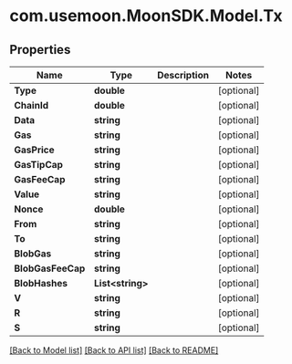 # com.usemoon.MoonSDK.Model.Tx

## Properties

| Name              | Type              | Description | Notes       |
| ----------------- | ----------------- | ----------- | ----------- |
| **Type**          | **double**        |             | \[optional] |
| **ChainId**       | **double**        |             | \[optional] |
| **Data**          | **string**        |             | \[optional] |
| **Gas**           | **string**        |             | \[optional] |
| **GasPrice**      | **string**        |             | \[optional] |
| **GasTipCap**     | **string**        |             | \[optional] |
| **GasFeeCap**     | **string**        |             | \[optional] |
| **Value**         | **string**        |             | \[optional] |
| **Nonce**         | **double**        |             | \[optional] |
| **From**          | **string**        |             | \[optional] |
| **To**            | **string**        |             | \[optional] |
| **BlobGas**       | **string**        |             | \[optional] |
| **BlobGasFeeCap** | **string**        |             | \[optional] |
| **BlobHashes**    | **List\<string>** |             | \[optional] |
| **V**             | **string**        |             | \[optional] |
| **R**             | **string**        |             | \[optional] |
| **S**             | **string**        |             | \[optional] |

[\[Back to Model list\]](./#documentation-for-models) [\[Back to API list\]](./#documentation-for-api-endpoints) [\[Back to README\]](./)
